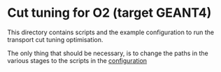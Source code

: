 # Cut tuning for O2 (target GEANT4)

This directory contains scripts and the example configuration to run the transport cut tuning optimisation.

The only thing that should be necessary, is to change the paths in the various stages to the scripts in the [configuration](config.yaml)

